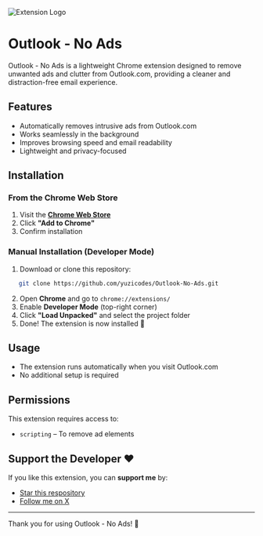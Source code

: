 ![Extension Logo](https://i.postimg.cc/8PV2zrvB/1200x675.png)

# Outlook - No Ads
Outlook - No Ads is a lightweight Chrome extension designed to remove unwanted ads and clutter from Outlook.com, providing a cleaner and distraction-free email experience.

## Features
- Automatically removes intrusive ads from Outlook.com
- Works seamlessly in the background
- Improves browsing speed and email readability
- Lightweight and privacy-focused

## Installation
### From the Chrome Web Store
1. Visit the **[Chrome Web Store](your-extension-url)**
2. Click **"Add to Chrome"**  
3. Confirm installation

### Manual Installation (Developer Mode)
1. Download or clone this repository:
```bash
   git clone https://github.com/yuzicodes/Outlook-No-Ads.git
```
2. Open **Chrome** and go to `chrome://extensions/`  
3. Enable **Developer Mode** (top-right corner)  
4. Click **"Load Unpacked"** and select the project folder  
5. Done! The extension is now installed 🎉

## Usage
- The extension runs automatically when you visit Outlook.com
- No additional setup is required

## Permissions
This extension requires access to:
- `scripting` – To remove ad elements

## Support the Developer ❤️
If you like this extension, you can **support me** by:
- [Star this respository](https://github.com/yuzicodes/Outlook-No-Ads)  
- [Follow me on X](https://x.com/yuzicodes)

---

Thank you for using Outlook - No Ads! 🚀
